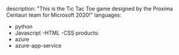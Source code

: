 
description: "This is the Tic Tac Toe game designed by the Proxima Centauri team for Microsoft 2020!"
languages:
- python
- Javascript
-HTML
-CSS
products:
- azure
- azure-app-service


